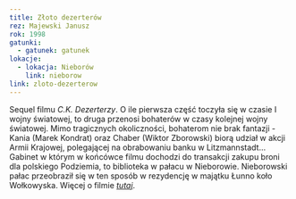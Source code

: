 ```yaml
---
title: Złoto dezerterów
rez: Majewski Janusz
rok: 1998
gatunki: 
  - gatunek: gatunek
lokacje:
  - lokacja: Nieborów
    link: nieborow
link: zloto-dezerterow
---
```

Sequel filmu *C.K. Dezerterzy*. O ile pierwsza część toczyła się w czasie I wojny światowej, to druga przenosi bohaterów w czasy kolejnej wojny światowej. Mimo tragicznych okoliczności, bohaterom nie brak fantazji - Kania (Marek Kondrat) oraz Chaber (Wiktor Zborowski) biorą udział w akcji Armii Krajowej, polegającej na obrabowaniu banku w Litzmannstadt... 
Gabinet w którym w końcówce filmu dochodzi do transakcji zakupu broni dla polskiego Podziemia, to biblioteka w pałacu w Nieborowie. Nieborowski pałac przeobraził się w ten sposób w rezydencję w majątku Łunno koło Wołkowyska.
Więcej o filmie [*tutaj*](http://www.filmpolski.pl/fp/index.php?film=127469).
